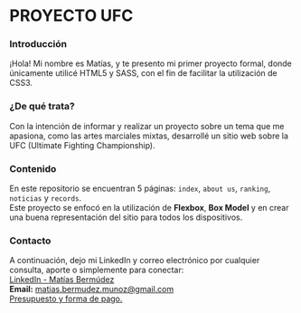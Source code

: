 # PROYECTO UFC  

### Introducción  
¡Hola! Mi nombre es Matías, y te presento mi primer proyecto formal, donde únicamente utilicé HTML5 y SASS, con el fin de facilitar la utilización de CSS3.  

### ¿De qué trata?  
Con la intención de informar y realizar un proyecto sobre un tema que me apasiona, como las artes marciales mixtas, desarrollé un sitio web sobre la UFC (Ultimate Fighting Championship).  

### Contenido  
En este repositorio se encuentran 5 páginas: `index`, `about us`, `ranking`, `noticias` y `records`.  
Este proyecto se enfocó en la utilización de **Flexbox**, **Box Model** y en crear una buena representación del sitio para todos los dispositivos.  

### Contacto  
A continuación, dejo mi LinkedIn y correo electrónico por cualquier consulta, aporte o simplemente para conectar:  
[LinkedIn - Matías Bermúdez](https://www.linkedin.com/in/mat%C3%ADas-berm%C3%BAdez-m-7a058a26b/)  
**Email:** matias.bermudez.munoz@gmail.com                                               
[Presupuesto y forma de pago.](https://drive.google.com/file/d/1NHzoTDxnJDG2clqXil8MxwU-yLABFqOb/view?usp=sharing)
